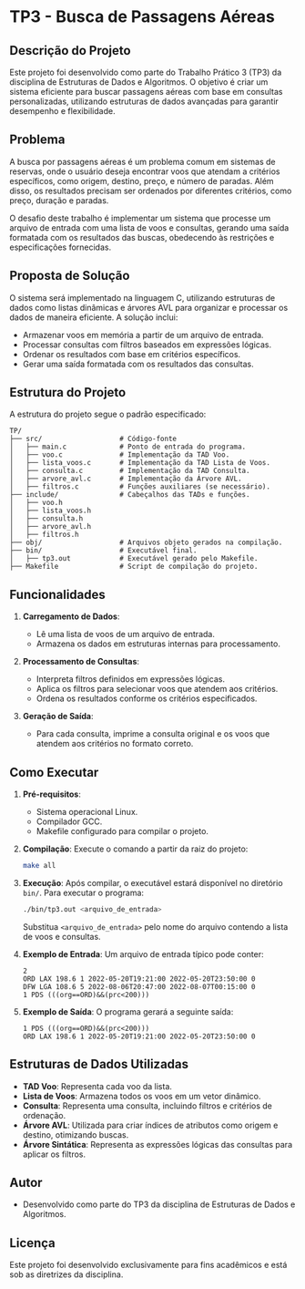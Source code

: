 
# TP3 - Busca de Passagens Aéreas

## Descrição do Projeto
Este projeto foi desenvolvido como parte do Trabalho Prático 3 (TP3) da disciplina de Estruturas de Dados e Algoritmos. O objetivo é criar um sistema eficiente para buscar passagens aéreas com base em consultas personalizadas, utilizando estruturas de dados avançadas para garantir desempenho e flexibilidade.

## Problema
A busca por passagens aéreas é um problema comum em sistemas de reservas, onde o usuário deseja encontrar voos que atendam a critérios específicos, como origem, destino, preço, e número de paradas. Além disso, os resultados precisam ser ordenados por diferentes critérios, como preço, duração e paradas.

O desafio deste trabalho é implementar um sistema que processe um arquivo de entrada com uma lista de voos e consultas, gerando uma saída formatada com os resultados das buscas, obedecendo às restrições e especificações fornecidas.

## Proposta de Solução
O sistema será implementado na linguagem C, utilizando estruturas de dados como listas dinâmicas e árvores AVL para organizar e processar os dados de maneira eficiente. A solução inclui:
- Armazenar voos em memória a partir de um arquivo de entrada.
- Processar consultas com filtros baseados em expressões lógicas.
- Ordenar os resultados com base em critérios específicos.
- Gerar uma saída formatada com os resultados das consultas.

## Estrutura do Projeto
A estrutura do projeto segue o padrão especificado:

```plaintext
TP/
├── src/                   # Código-fonte
│   ├── main.c             # Ponto de entrada do programa.
│   ├── voo.c              # Implementação da TAD Voo.
│   ├── lista_voos.c       # Implementação da TAD Lista de Voos.
│   ├── consulta.c         # Implementação da TAD Consulta.
│   ├── arvore_avl.c       # Implementação da Árvore AVL.
│   ├── filtros.c          # Funções auxiliares (se necessário).
├── include/               # Cabeçalhos das TADs e funções.
│   ├── voo.h
│   ├── lista_voos.h
│   ├── consulta.h
│   ├── arvore_avl.h
│   ├── filtros.h
├── obj/                   # Arquivos objeto gerados na compilação.
├── bin/                   # Executável final.
│   ├── tp3.out            # Executável gerado pelo Makefile.
├── Makefile               # Script de compilação do projeto.
```

## Funcionalidades
1. **Carregamento de Dados**:
   - Lê uma lista de voos de um arquivo de entrada.
   - Armazena os dados em estruturas internas para processamento.

2. **Processamento de Consultas**:
   - Interpreta filtros definidos em expressões lógicas.
   - Aplica os filtros para selecionar voos que atendem aos critérios.
   - Ordena os resultados conforme os critérios especificados.

3. **Geração de Saída**:
   - Para cada consulta, imprime a consulta original e os voos que atendem aos critérios no formato correto.

## Como Executar
1. **Pré-requisitos**:
   - Sistema operacional Linux.
   - Compilador GCC.
   - Makefile configurado para compilar o projeto.

2. **Compilação**:
   Execute o comando a partir da raiz do projeto:
   ```bash
   make all
   ```

3. **Execução**:
   Após compilar, o executável estará disponível no diretório `bin/`. Para executar o programa:
   ```bash
   ./bin/tp3.out <arquivo_de_entrada>
   ```
   Substitua `<arquivo_de_entrada>` pelo nome do arquivo contendo a lista de voos e consultas.

4. **Exemplo de Entrada**:
   Um arquivo de entrada típico pode conter:
   ```
   2
   ORD LAX 198.6 1 2022-05-20T19:21:00 2022-05-20T23:50:00 0
   DFW LGA 108.6 5 2022-08-06T20:47:00 2022-08-07T00:15:00 0
   1 PDS (((org==ORD)&&(prc<200)))
   ```

5. **Exemplo de Saída**:
   O programa gerará a seguinte saída:
   ```
   1 PDS (((org==ORD)&&(prc<200)))
   ORD LAX 198.6 1 2022-05-20T19:21:00 2022-05-20T23:50:00 0
   ```

## Estruturas de Dados Utilizadas
- **TAD Voo**:
  Representa cada voo da lista.
- **Lista de Voos**:
  Armazena todos os voos em um vetor dinâmico.
- **Consulta**:
  Representa uma consulta, incluindo filtros e critérios de ordenação.
- **Árvore AVL**:
  Utilizada para criar índices de atributos como origem e destino, otimizando buscas.
- **Árvore Sintática**:
  Representa as expressões lógicas das consultas para aplicar os filtros.

## Autor
- Desenvolvido como parte do TP3 da disciplina de Estruturas de Dados e Algoritmos.

## Licença
Este projeto foi desenvolvido exclusivamente para fins acadêmicos e está sob as diretrizes da disciplina.
```